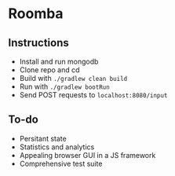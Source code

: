 # Roomba
## Instructions
- Install and run mongodb
- Clone repo and cd
- Build with `./gradlew clean build`
- Run with `./gradlew bootRun`
- Send POST requests to `localhost:8080/input`

## To-do
- Persitant state
- Statistics and analytics
- Appealing browser GUI in a JS framework
- Comprehensive test suite